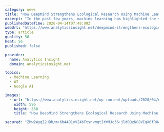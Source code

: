 ```yaml
---
category: news
title: "How DeepMind Strengthens Ecological Research Using Machine Learning?"
excerpt: "In the past few years, machine learning has highlighted the strength of information technology in discovering the fundamentals of life and the environment. With the volume of data generated every day, it has become necessary to acknowledge smart analysis solutions to know more about the world we live in. In particular, machine learning aims to ..."
publishedDateTime: 2020-04-14T07:48:00Z
webUrl: "https://www.analyticsinsight.net/deepmind-strengthens-ecological-research-using-machine-learning/"
type: article
quality: 56
heat: 56
published: false

provider:
  name: Analytics Insight
  domain: analyticsinsight.net

topics:
  - Machine Learning
  - AI
  - Google AI

images:
  - url: "https://www.analyticsinsight.net/wp-content/uploads/2020/04/deep.png"
    width: 596
    height: 358
    title: "How DeepMind Strengthens Ecological Research Using Machine Learning?"

secured: "ZMw2WyqI2HDb/m+6b44O1yVZ4bTtsnvmgtItWMJc36+jld0QzNO8VIqX0fRH4IWZA3ostVnKa071eCciaRcbCxCf6nNEJJQozF02bb2mINbSIisAbBRSAteyO2bphFUQo11Ya8s19MXgiARkdNM/6NTpR86dvOUfdyKfpp7/5r9HkqR6KX7Wt/UgPB+UoxiyO3jA45SC1EXkKH8waq4Dx2U6GtG6YkyuW67ekb3/S0e90uGMQ6UZNEjWWEry1bXeA5uguOeJIwE+93Yu6UCMBjfVd1ppcB4BS3S4Ux0QcaIj4+HUc9vamUFnWw3VDrD7MkctpvJ5vEEdwi7RHO5V0wUscK3v9cKrGvSuOpDvWJyP1FwqDnux06GT/atjCvo2MxUU/ds5ou4HDqqKMdHCrma52XJ6Cg9JYyg3yCs+8sMSHA3WHt7Z3pzc3G2TcOSmDsuPWVSr3Svuxl3WAlwerrS6Nj8Kr5AIQFQRh/8OR/8=;XfRbGKhLTJzzauDli4AOSg=="
---
```



